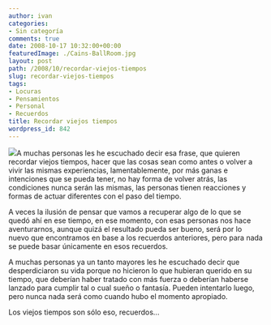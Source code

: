 ```yaml
---
author: ivan
categories:
- Sin categoría
comments: true
date: 2008-10-17 10:32:00+00:00
featuredImage: ./Cains-BallRoom.jpg
layout: post
path: /2008/10/recordar-viejos-tiempos
slug: recordar-viejos-tiempos
tags:
- Locuras
- Pensamientos
- Personal
- Recuerdos
title: Recordar viejos tiempos
wordpress_id: 842
---
```


[![](/photos/Cains-BallRoom.jpg)](https://3.bp.blogspot.com/_T2UWuNJg3dQ/SPuRQvZHUhI/AAAAAAAAA_I/roCzWG9PU_E/s1600-h/Cain%27s+BallRoom.jpg)A muchas personas les he escuchado decir esa frase, que quieren recordar viejos tiempos, hacer que las cosas sean como antes o volver a vivir las mismas experiencias, lamentablemente, por más ganas e intenciones que se pueda tener, no hay forma de volver atrás, las condiciones nunca serán las mismas, las personas tienen reacciones y formas de actuar diferentes con el paso del tiempo.

A veces la ilusión de pensar que vamos a recuperar algo de lo que se quedó ahí en ese tiempo, en ese momento, con esas personas nos hace aventurarnos, aunque quizá el resultado pueda ser bueno, será por lo nuevo que encontramos en base a los recuerdos anteriores, pero para nada se puede basar únicamente en esos recuerdos.

A muchas personas ya un tanto mayores les he escuchado decir que desperdiciaron su vida porque no hicieron lo que hubieran querido en su tiempo, que deberían haber tratado con más fuerza o deberían haberse lanzado para cumplir tal o cual sueño o fantasía. Pueden intentarlo luego, pero nunca nada será como cuando hubo el momento apropiado.

Los viejos tiempos son sólo eso, recuerdos...
